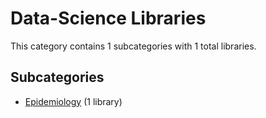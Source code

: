 # Data-Science Libraries

This category contains 1 subcategories with 1 total libraries.

## Subcategories

- [Epidemiology](Epidemiology.md) (1 library)
